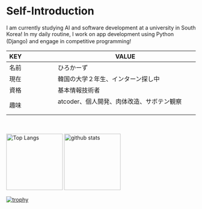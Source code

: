 # Self-Introduction

I am currently studying AI and software development at a university in South Korea! In my daily routine, I work on app development using Python (Django) and engage in competitive programming!　

| KEY | 　　　　　VALUE 　　　　　　　　　　|
----|---- 
| 名前 | 　　　　　ひろかーず      |
| 現在 |　　　　　韓国の大学２年生、インターン探し中 |
| 資格 | 　　　　　基本情報技術者 　　　　　　　　　　|
| 趣味 | 　　　　　atcoder、個人開発、肉体改造、サボテン観察 　　　　　　　　　　|　
　
<p align="left"> 
  <img alt="Top Langs" height="150px" src="https://github-readme-stats.vercel.app/api/top-langs/?username=hirohiro-sys&layout=compact&count_private=true&show_icons=true&theme=onedark" />
  <img alt="github stats" height="150px" src="https://github-readme-stats.vercel.app/api?username=hirohiro-sys&count_private=true&show_icons=true&show_icons=true&theme=onedark" />
</p>

[![trophy](https://github-profile-trophy.vercel.app/?username=hirohiro-sys&theme=onedark&column=7
)](https://github.com/ryo-ma/github-profile-trophy)

　
